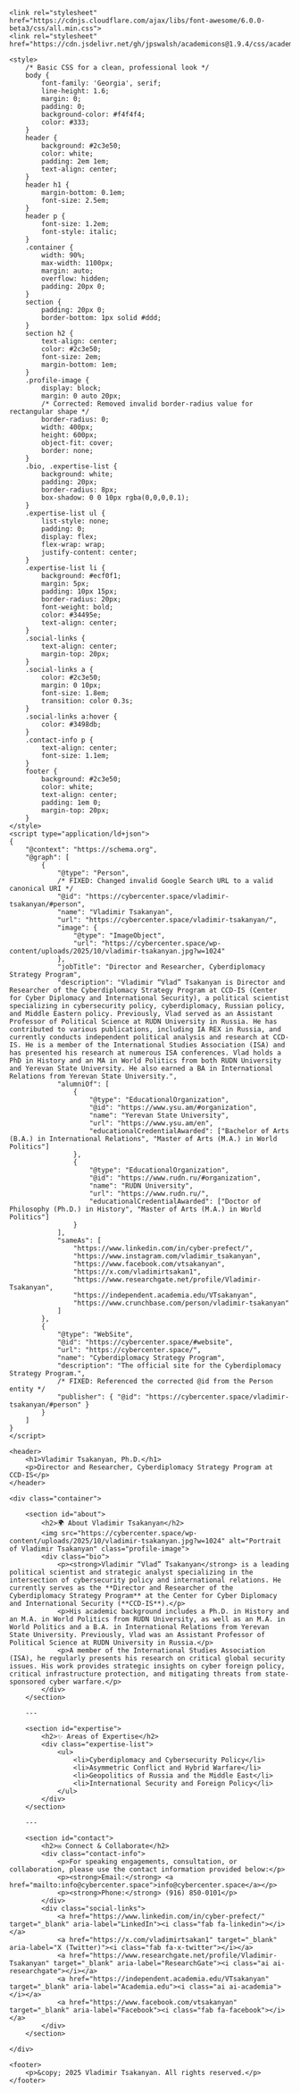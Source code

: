 <html lang="en">
<head>
    <meta charset="UTF-8">
    <meta name="viewport" content="width=device-width, initial-scale=1.0">
    <title>Vladimir Tsakanyan | Cyberdiplomacy, Cybersecurity Policy & Geopolitics</title>
    <meta name="description" content="Vladimir Tsakanyan is Director and Researcher of the Cyberdiplomacy Strategy Program at CCD-IS, specializing in cybersecurity policy, cyberdiplomacy, Russian policy, and Middle Eastern policy.">
    
    <link rel="stylesheet" href="https://cdnjs.cloudflare.com/ajax/libs/font-awesome/6.0.0-beta3/css/all.min.css">
    <link rel="stylesheet" href="https://cdn.jsdelivr.net/gh/jpswalsh/academicons@1.9.4/css/academicons.min.css">
    
    <style>
        /* Basic CSS for a clean, professional look */
        body {
            font-family: 'Georgia', serif;
            line-height: 1.6;
            margin: 0;
            padding: 0;
            background-color: #f4f4f4;
            color: #333;
        }
        header {
            background: #2c3e50;
            color: white;
            padding: 2em 1em;
            text-align: center;
        }
        header h1 {
            margin-bottom: 0.1em;
            font-size: 2.5em;
        }
        header p {
            font-size: 1.2em;
            font-style: italic;
        }
        .container {
            width: 90%;
            max-width: 1100px;
            margin: auto;
            overflow: hidden;
            padding: 20px 0;
        }
        section {
            padding: 20px 0;
            border-bottom: 1px solid #ddd;
        }
        section h2 {
            text-align: center;
            color: #2c3e50;
            font-size: 2em;
            margin-bottom: 1em;
        }
        .profile-image {
            display: block;
            margin: 0 auto 20px;
            /* Corrected: Removed invalid border-radius value for rectangular shape */
            border-radius: 0; 
            width: 400px;
            height: 600px;
            object-fit: cover;
            border: none;
        }
        .bio, .expertise-list {
            background: white;
            padding: 20px;
            border-radius: 8px;
            box-shadow: 0 0 10px rgba(0,0,0,0.1);
        }
        .expertise-list ul {
            list-style: none;
            padding: 0;
            display: flex;
            flex-wrap: wrap;
            justify-content: center;
        }
        .expertise-list li {
            background: #ecf0f1;
            margin: 5px;
            padding: 10px 15px;
            border-radius: 20px;
            font-weight: bold;
            color: #34495e;
            text-align: center;
        }
        .social-links {
            text-align: center;
            margin-top: 20px;
        }
        .social-links a {
            color: #2c3e50;
            margin: 0 10px;
            font-size: 1.8em;
            transition: color 0.3s;
        }
        .social-links a:hover {
            color: #3498db;
        }
        .contact-info p {
            text-align: center;
            font-size: 1.1em;
        }
        footer {
            background: #2c3e50;
            color: white;
            text-align: center;
            padding: 1em 0;
            margin-top: 20px;
        }
    </style>
    <script type="application/ld+json">
    { 
        "@context": "https://schema.org", 
        "@graph": [ 
            { 
                "@type": "Person", 
                /* FIXED: Changed invalid Google Search URL to a valid canonical URI */
                "@id": "https://cybercenter.space/vladimir-tsakanyan/#person", 
                "name": "Vladimir Tsakanyan", 
                "url": "https://cybercenter.space/vladimir-tsakanyan/", 
                "image": { 
                    "@type": "ImageObject", 
                    "url": "https://cybercenter.space/wp-content/uploads/2025/10/vladimir-tsakanyan.jpg?w=1024" 
                }, 
                "jobTitle": "Director and Researcher, Cyberdiplomacy Strategy Program", 
                "description": "Vladimir “Vlad” Tsakanyan is Director and Researcher of the Cyberdiplomacy Strategy Program at CCD-IS (Center for Cyber Diplomacy and International Security), a political scientist specializing in cybersecurity policy, cyberdiplomacy, Russian policy, and Middle Eastern policy. Previously, Vlad served as an Assistant Professor of Political Science at RUDN University in Russia. He has contributed to various publications, including IA REX in Russia, and currently conducts independent political analysis and research at CCD-IS. He is a member of the International Studies Association (ISA) and has presented his research at numerous ISA conferences. Vlad holds a PhD in History and an MA in World Politics from both RUDN University and Yerevan State University. He also earned a BA in International Relations from Yerevan State University.",
                "alumniOf": [ 
                    { 
                        "@type": "EducationalOrganization", 
                        "@id": "https://www.ysu.am/#organization", 
                        "name": "Yerevan State University", 
                        "url": "https://www.ysu.am/en", 
                        "educationalCredentialAwarded": ["Bachelor of Arts (B.A.) in International Relations", "Master of Arts (M.A.) in World Politics"] 
                    }, 
                    { 
                        "@type": "EducationalOrganization", 
                        "@id": "https://www.rudn.ru/#organization", 
                        "name": "RUDN University", 
                        "url": "https://www.rudn.ru/", 
                        "educationalCredentialAwarded": ["Doctor of Philosophy (Ph.D.) in History", "Master of Arts (M.A.) in World Politics"] 
                    } 
                ],
                "sameAs": [ 
                    "https://www.linkedin.com/in/cyber-prefect/", 
                    "https://www.instagram.com/vladimir_tsakanyan", 
                    "https://www.facebook.com/vtsakanyan", 
                    "https://x.com/vladimirtsakan1", 
                    "https://www.researchgate.net/profile/Vladimir-Tsakanyan", 
                    "https://independent.academia.edu/VTsakanyan", 
                    "https://www.crunchbase.com/person/vladimir-tsakanyan" 
                ] 
            }, 
            { 
                "@type": "WebSite", 
                "@id": "https://cybercenter.space/#website", 
                "url": "https://cybercenter.space/", 
                "name": "Cyberdiplomacy Strategy Program", 
                "description": "The official site for the Cyberdiplomacy Strategy Program.", 
                /* FIXED: Referenced the corrected @id from the Person entity */
                "publisher": { "@id": "https://cybercenter.space/vladimir-tsakanyan/#person" } 
            }
        ] 
    }
    </script>
</head>
<body>

    <header>
        <h1>Vladimir Tsakanyan, Ph.D.</h1>
        <p>Director and Researcher, Cyberdiplomacy Strategy Program at CCD-IS</p>
    </header>

    <div class="container">
        
        <section id="about">
            <h2>🌍 About Vladimir Tsakanyan</h2>
            <img src="https://cybercenter.space/wp-content/uploads/2025/10/vladimir-tsakanyan.jpg?w=1024" alt="Portrait of Vladimir Tsakanyan" class="profile-image">
            <div class="bio">
                <p><strong>Vladimir “Vlad” Tsakanyan</strong> is a leading political scientist and strategic analyst specializing in the intersection of cybersecurity policy and international relations. He currently serves as the **Director and Researcher of the Cyberdiplomacy Strategy Program** at the Center for Cyber Diplomacy and International Security (**CCD-IS**).</p>
                <p>His academic background includes a Ph.D. in History and an M.A. in World Politics from RUDN University, as well as an M.A. in World Politics and a B.A. in International Relations from Yerevan State University. Previously, Vlad was an Assistant Professor of Political Science at RUDN University in Russia.</p>
                <p>A member of the International Studies Association (ISA), he regularly presents his research on critical global security issues. His work provides strategic insights on cyber foreign policy, critical infrastructure protection, and mitigating threats from state-sponsored cyber warfare.</p>
            </div>
        </section>
        
        ---

        <section id="expertise">
            <h2>✨ Areas of Expertise</h2>
            <div class="expertise-list">
                <ul>
                    <li>Cyberdiplomacy and Cybersecurity Policy</li>
                    <li>Asymmetric Conflict and Hybrid Warfare</li>
                    <li>Geopolitics of Russia and the Middle East</li>
                    <li>International Security and Foreign Policy</li>
                </ul>
            </div>
        </section>

        ---

        <section id="contact">
            <h2>✉️ Connect & Collaborate</h2>
            <div class="contact-info">
                <p>For speaking engagements, consultation, or collaboration, please use the contact information provided below:</p>
                <p><strong>Email:</strong> <a href="mailto:info@cybercenter.space">info@cybercenter.space</a></p>
                <p><strong>Phone:</strong> (916) 850-0101</p>
            </div>
            <div class="social-links">
                <a href="https://www.linkedin.com/in/cyber-prefect/" target="_blank" aria-label="LinkedIn"><i class="fab fa-linkedin"></i></a>
                <a href="https://x.com/vladimirtsakan1" target="_blank" aria-label="X (Twitter)"><i class="fab fa-x-twitter"></i></a>
                <a href="https://www.researchgate.net/profile/Vladimir-Tsakanyan" target="_blank" aria-label="ResearchGate"><i class="ai ai-researchgate"></i></a>
                <a href="https://independent.academia.edu/VTsakanyan" target="_blank" aria-label="Academia.edu"><i class="ai ai-academia"></i></a>
                <a href="https://www.facebook.com/vtsakanyan" target="_blank" aria-label="Facebook"><i class="fab fa-facebook"></i></a>
            </div>
        </section>

    </div>

    <footer>
        <p>&copy; 2025 Vladimir Tsakanyan. All rights reserved.</p>
    </footer>

</body>
</html>
